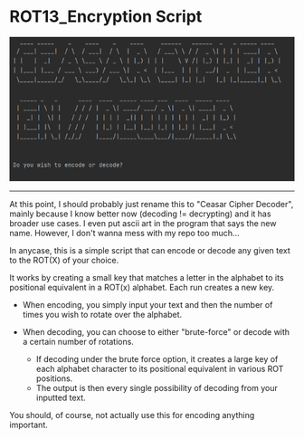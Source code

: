 # ROT13_Encryption Script

![program](ceasar.png)

---
At this point, I should probably just rename this to "Ceasar Cipher Decoder", mainly because I know better now (decoding != decrypting) and it has broader use cases. I even put ascii art in the program that says the new name. However, I don't wanna mess with my repo too much... 

In anycase, this is a simple script that can encode or decode any given text to the ROT(X) of your choice.

It works by creating a small key that matches a letter in the alphabet to its positional equivalent in a ROT(x) alphabet. Each run creates a new key.

- When encoding, you simply input your text and then the number of times you wish to rotate over the alphabet.

- When decoding, you can choose to either "brute-force" or decode with a certain number of rotations.
  - If decoding under the brute force option, it creates a large key of each alphabet character to its positional equivalent in various ROT positions.
  - The output is then every single possibility of decoding from your inputted text.

You should, of course, not actually use this for encoding anything important.
